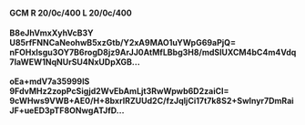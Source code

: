 #### GCM R 20/0c/400 L 20/0c/400
**B8eJhVmxXyhVcB3Y**<br/>**U85rfFNNCaNeohwB5xzGtb/Y2xA9MAO1uYWpG69aPjQ=**<br/>**nFOHxlsgu3OY7B6rogD8jz9ArJJ0AtMfLBbg3H8/mdSlUXCM4bC4m4Vdq7IaWEW1NqNUrSU4NxUDpXGB...**<br/><br/>
**oEa+mdV7a35999IS**<br/>**9FdvMHz2zopPcSigjd2WvEbAmLjt3RwWpwb6D2zaiCI=**<br/>**9cWHws9VWB+AE0/H+8bxrIRZUUd2C/fzJqljCi17t7k8S2+SwInyr7DmRaiJF+ueED3pTF8ONwgATJfD...**